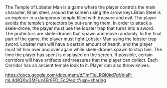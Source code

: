 The Temple of Lobster Man is a game where the player controls the main character, Brian steel, around the screen using the arrow keys.Brian Steel is an explorer in a dangerous temple filled with treasure and evil. The player avoids the temple’s protectors by out-running them. In order to attack a skele-drone, the player must use the lobster trap that turns into a sword. The protectors are skele-drones that spawn and move randomly. In the final part of the game, the player must fight Lobster Man using the lobster trap sword. Lobster man will have a certain amount of health, and the player must hit him over and over again while skele-drones spawn to stop him. The time the player has spent is displayed on the screen. If possible, certain corridors will have artifacts and treasures that the player can collect. Each Corridor has an ancient temple look to it. Player can also throw knives.

https://docs.google.com/document/d/1mF1uLRQl0kd7gVnIaP-mL4dilQXw3MFuz4Er8FD_EcQ/edit?usp=sharing